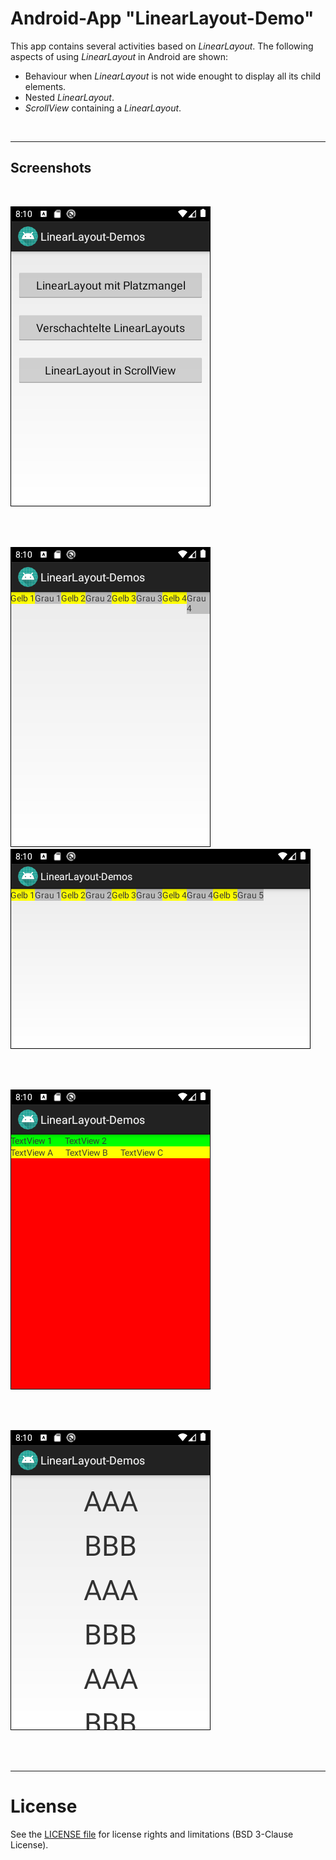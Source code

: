 # Android-App "LinearLayout-Demo"

This app contains several activities based on *LinearLayout*.
The following aspects of using *LinearLayout* in Android are shown:
* Behaviour when *LinearLayout* is not wide enought to display all its child elements.
* Nested *LinearLayout*.
* *ScrollView* containing a *LinearLayout*.

<br>

----
## Screenshots

<br>

![Screenshot 1](screenshot_1.png)

<br><br>

![Screenshot 3](screenshot_3.png) ![Screenshot 2](screenshot_2.png) 

<br><br>

![Screenshot 4](screenshot_4.png)

<br><br>

![Screenshot 5](screenshot_5.png)

<br><br>

----
# License

See the [LICENSE file](LICENSE.md) for license rights and limitations (BSD 3-Clause License).
